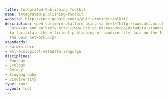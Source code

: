 ```yaml
---
title: Integrated Publishing Toolkit
name: integrated-publishing-toolkit
website: http://code.google.com/p/gbif-providertoolkit/
description: <p>A software platform using <a href="http://www.dcc.ac.uk/resources/metadata-standards/darwin-core">Darwin
  Core</a> and <a href="http://www.dcc.ac.uk/resources/metadata-standards/eml-ecological-metadata-language">EML</a>
  to facilitate the efficient publishing of biodiversity data on the Internet, using
  the GBIF network.</p>
standards:
- darwin-core
- eml-ecological-metadata-language
disciplines:
- Zoology
- Ecology
- Botany
- Biogeography
- Biodiversity
type: tool
layout: tool
---
```


